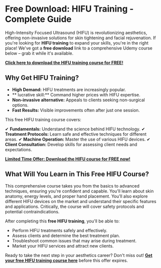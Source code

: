 # Free Download: HIFU Training - Complete Guide

High-Intensity Focused Ultrasound (HIFU) is revolutionizing aesthetics, offering non-invasive solutions for skin tightening and facial rejuvenation. If you're looking for **HIFU training** to expand your skills, you're in the right place! We've got a **free download** link to a comprehensive Udemy course below – grab it while it's available.

[**Click here to download the HIFU training course for FREE!**](https://udemywork.com/hifu-training)

## Why Get HIFU Training?

*   **High Demand:** HIFU treatments are increasingly popular.
*   ** lucrative skill:** Command higher prices with HIFU expertise.
*   **Non-invasive alternative:** Appeals to clients seeking non-surgical options.
*   **Fast Results:** Visible improvements often after just one session.

This free HIFU training course covers:

✔ **Fundamentals:** Understand the science behind HIFU technology.
✔ **Treatment Protocols:** Learn safe and effective techniques for different areas.
✔ **Machine Operation:** Master the use of various HIFU devices.
✔ **Client Consultation:** Develop skills for assessing client needs and expectations.

[**Limited Time Offer: Download the HIFU course for FREE now!**](https://udemywork.com/hifu-training)

## What Will You Learn in This Free HIFU Course?

This comprehensive course takes you from the basics to advanced techniques, ensuring you're confident and capable. You'll learn about skin anatomy, energy levels, and proper hand placement. You’ll also explore different HIFU devices on the market and understand their specific features and applications. Critically, the course will cover safety protocols and potential contraindications.

After completing this **free HIFU training**, you'll be able to:

*   Perform HIFU treatments safely and effectively.
*   Assess clients and determine the best treatment plan.
*   Troubleshoot common issues that may arise during treatment.
*   Market your HIFU services and attract new clients.

Ready to take the next step in your aesthetics career? Don't miss out! [**Get your free HIFU training course here**](https://udemywork.com/hifu-training) before this offer expires.

